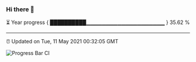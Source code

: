 ### Hi there 👋

⏳ Year progress { ██████████▁▁▁▁▁▁▁▁▁▁▁▁▁▁▁▁▁▁▁▁ } 35.62 %

---

⏰ Updated on Tue, 11 May 2021 00:32:05 GMT

![Progress Bar CI](https://github.com/liununu/liununu/workflows/Progress%20Bar%20CI/badge.svg)
